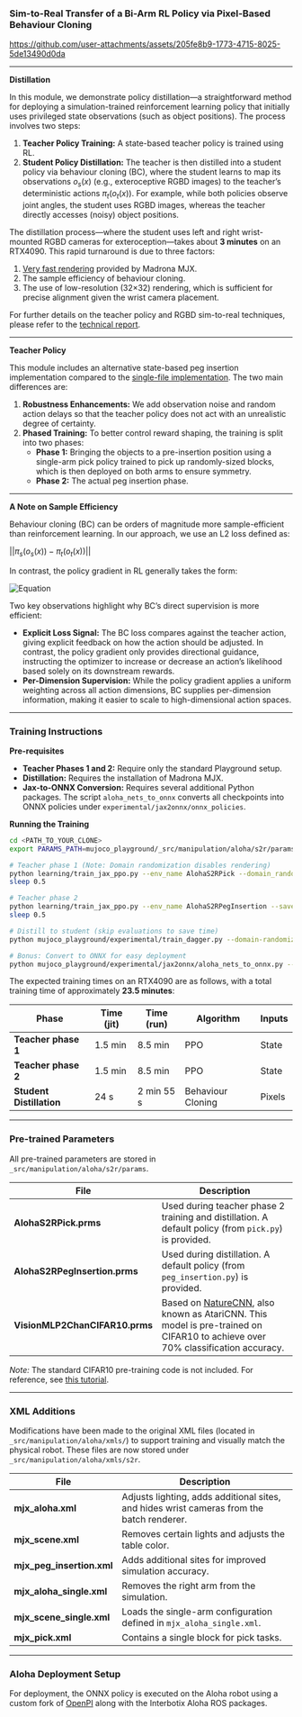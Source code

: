 ### Sim-to-Real Transfer of a Bi-Arm RL Policy via Pixel-Based Behaviour Cloning

https://github.com/user-attachments/assets/205fe8b9-1773-4715-8025-5de13490d0da

---

**Distillation**

In this module, we demonstrate policy distillation—a straightforward method for deploying a simulation-trained reinforcement learning policy that initially uses privileged state observations (such as object positions). The process involves two steps: 

1. **Teacher Policy Training:** A state-based teacher policy is trained using RL.
2. **Student Policy Distillation:** The teacher is then distilled into a student policy via behaviour cloning (BC), where the student learns to map its observations $o_s(x)$ (e.g., exteroceptive RGBD images) to the teacher’s deterministic actions $\pi_t(o_t(x))$. For example, while both policies observe joint angles, the student uses RGBD images, whereas the teacher directly accesses (noisy) object positions.

The distillation process—where the student uses left and right wrist-mounted RGBD cameras for exteroception—takes about **3 minutes** on an RTX4090. This rapid turnaround is due to three factors:

1. [Very fast rendering](https://github.com/google-deepmind/mujoco_playground/blob/main/mujoco_playground/experimental/madrona_benchmarking/figures/cartpole_benchmark_full.png) provided by Madrona MJX.
2. The sample efficiency of behaviour cloning.
3. The use of low-resolution (32×32) rendering, which is sufficient for precise alignment given the wrist camera placement.

For further details on the teacher policy and RGBD sim-to-real techniques, please refer to the [technical report](https://docs.google.com/presentation/d/1v50Vg-SJdy5HV5JmPHALSwph9mcVI2RSPRdrxYR3Bkg/edit?usp=sharing).

---

**Teacher Policy**

This module includes an alternative state-based peg insertion implementation compared to the [single-file implementation](https://github.com/google-deepmind/mujoco_playground/blob/main/mujoco_playground/_src/manipulation/aloha/single_peg_insertion.py). The two main differences are:

1. **Robustness Enhancements:** We add observation noise and random action delays so that the teacher policy does not act with an unrealistic degree of certainty.
2. **Phased Training:** To better control reward shaping, the training is split into two phases:
   - **Phase 1:** Bringing the objects to a pre-insertion position using a single-arm pick policy trained to pick up randomly-sized blocks, which is then deployed on both arms to ensure symmetry.
   - **Phase 2:** The actual peg insertion phase.

---

**A Note on Sample Efficiency**

Behaviour cloning (BC) can be orders of magnitude more sample-efficient than reinforcement learning. In our approach, we use an L2 loss defined as:

$|| \pi_s(o_s(x)) - \pi_t(o_t(x)) ||$

In contrast, the policy gradient in RL generally takes the form:

![Equation](https://latex.codecogs.com/svg.latex?\nabla_\theta%20J(\theta)%20=%20\mathbb{E}_{\tau%20\sim%20\theta}%20\left[\sum_t%20\nabla_\theta%20\log%20\pi_\theta(a_t%20|%20s_t)%20R(\tau)\right])

Two key observations highlight why BC’s direct supervision is more efficient:

- **Explicit Loss Signal:** The BC loss compares against the teacher action, giving explicit feedback on how the action should be adjusted. In contrast, the policy gradient only provides directional guidance, instructing the optimizer to increase or decrease an action’s likelihood based solely on its downstream rewards.
- **Per-Dimension Supervision:** While the policy gradient applies a uniform weighting across all action dimensions, BC supplies per-dimension information, making it easier to scale to high-dimensional action spaces.

---

### Training Instructions

**Pre-requisites**

- **Teacher Phases 1 and 2:** Require only the standard Playground setup.
- **Distillation:** Requires the installation of Madrona MJX.
- **Jax-to-ONNX Conversion:** Requires several additional Python packages. The script `aloha_nets_to_onnx` converts all checkpoints into ONNX policies under `experimental/jax2onnx/onnx_policies`.

**Running the Training**

```bash
cd <PATH_TO_YOUR_CLONE>
export PARAMS_PATH=mujoco_playground/_src/manipulation/aloha/s2r/params

# Teacher phase 1 (Note: Domain randomization disables rendering)
python learning/train_jax_ppo.py --env_name AlohaS2RPick --domain_randomization --norender_final_policy --save_params_path $PARAMS_PATH/AlohaS2RPick.prms
sleep 0.5

# Teacher phase 2
python learning/train_jax_ppo.py --env_name AlohaS2RPegInsertion --save_params_path $PARAMS_PATH/AlohaS2RPegInsertion.prms
sleep 0.5

# Distill to student (skip evaluations to save time)
python mujoco_playground/experimental/train_dagger.py --domain-randomization --num-evals 0

# Bonus: Convert to ONNX for easy deployment
python mujoco_playground/experimental/jax2onnx/aloha_nets_to_onnx.py --checkpoint_path <YOUR_DISTILL_CHECKPOINT_DIR>
```

The expected training times on an RTX4090 are as follows, with a total training time of approximately **23.5 minutes**:

| Phase                     | Time (jit) | Time (run) | Algorithm           | Inputs |
|---------------------------|------------|------------|---------------------|--------|
| **Teacher phase 1**       | 1.5 min   | 8.5 min    | PPO                 | State  |
| **Teacher phase 2**       | 1.5 min   | 8.5 min    | PPO                 | State  |
| **Student Distillation**  | 24 s      | 2 min 55 s | Behaviour Cloning   | Pixels |

---

### Pre-trained Parameters

All pre-trained parameters are stored in `_src/manipulation/aloha/s2r/params`.

| File                         | Description                                                                                                                                           |
|------------------------------|-------------------------------------------------------------------------------------------------------------------------------------------------------|
| **AlohaS2RPick.prms**        | Used during teacher phase 2 training and distillation. A default policy (from `pick.py`) is provided.                                                 |
| **AlohaS2RPegInsertion.prms**| Used during distillation. A default policy (from `peg_insertion.py`) is provided.                                                                    |
| **VisionMLP2ChanCIFAR10.prms** | Based on [NatureCNN](https://github.com/google/brax/blob/241f9bc5bbd003f9cfc9ded7613388e2fe125af6/brax/training/networks.py#L153), also known as AtariCNN. This model is pre-trained on CIFAR10 to achieve over 70% classification accuracy. |

*Note:* The standard CIFAR10 pre-training code is not included. For reference, see [this tutorial](https://uvadlc-notebooks.readthedocs.io/en/latest/tutorial_notebooks/JAX/tutorial5/Inception_ResNet_DenseNet.html).

---

### XML Additions

Modifications have been made to the original XML files (located in `_src/manipulation/aloha/xmls/`) to support training and visually match the physical robot. These files are now stored under `_src/manipulation/aloha/xmls/s2r`.

| File                  | Description                                                                                                       |
|-----------------------|-------------------------------------------------------------------------------------------------------------------|
| **mjx_aloha.xml**     | Adjusts lighting, adds additional sites, and hides wrist cameras from the batch renderer.                         |
| **mjx_scene.xml**     | Removes certain lights and adjusts the table color.                                                              |
| **mjx_peg_insertion.xml** | Adds additional sites for improved simulation accuracy.                                                      |
| **mjx_aloha_single.xml** | Removes the right arm from the simulation.                                                                     |
| **mjx_scene_single.xml** | Loads the single-arm configuration defined in `mjx_aloha_single.xml`.                                           |
| **mjx_pick.xml**      | Contains a single block for pick tasks.                                                                            |

---

### Aloha Deployment Setup

For deployment, the ONNX policy is executed on the Aloha robot using a custom fork of [OpenPI](https://github.com/Physical-Intelligence/openpi) along with the Interbotix Aloha ROS packages.

